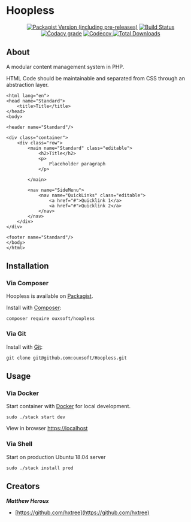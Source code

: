 <p align="center"><h1>Hoopless</h1></p>

<p align="center">
<a href="https://packagist.org/packages/ouxsoft/hoopless"><img alt="Packagist Version (including pre-releases)" src="https://img.shields.io/packagist/v/ouxsoft/hoopless?include_prereleases"></a> <a href="https://travis-ci.com/github/ouxsoft/hoopless"> <img src="https://api.travis-ci.org/ouxsoft/Hoopless.svg?branch=master&status=failed" alt="Build Status"></a> <a href="https://app.codacy.com/gh/ouxsoft/Hoopless?utm_source=github.com&utm_medium=referral&utm_content=ouxsoft/Hoopless&utm_campaign=Badge_Grade_Dashboard"><img alt="Codacy grade" src="https://api.codacy.com/project/badge/Grade/af61c01e07894689b9be009591e6b3b1"></a> <a href="https://codecov.io/gh/ouxsoft/hoopless"> <img alt="Codecov" src="https://img.shields.io/codecov/c/github/ouxsoft/hoopless"> </a> <a href="https://packagist.org/packages/ouxsoft/hoopless"><img src="https://poser.pugx.org/ouxsoft/hoopless/downloads" alt="Total Downloads"></a>
</p>


## About

A modular content management system in PHP.

HTML Code should be maintainable and separated from CSS through an abstraction layer.

```
<html lang="en">
<head name="Standard">
    <title>Title</title>
</head>
<body>

<header name="Standard"/>

<div class="container">
    <div class="row">
        <main name="Standard" class="editable">
            <h2>Title</h2>
            <p>
                Placeholder paragraph
            </p>

        </main>

        <nav name="SideMenu">
            <nav name="QuickLinks" class="editable">
                <a href="#">Quicklink 1</a>
                <a href="#">Quicklink 2</a>
            </nav>
        </nav>
    </div>
</div>

<footer name="Standard"/>
</body>
</html>
```

## Installation

### Via Composer
Hoopless is available on [Packagist](https://packagist.org/packages/ouxsoft/hoopless).

Install with [Composer](https://getcomposer.org/download/):
```shell script
composer require ouxsoft/hoopless
```

### Via Git
Install with [Git](https://git-scm.com/):
```shell script
git clone git@github.com:ouxsoft/Hoopless.git
```

## Usage

### Via Docker 
Start container with [Docker](https://docs.docker.com/get-docker/) for local development.

```shell script
sudo ./stack start dev
```
View in browser [https://localhost](https://localhost)

### Via Shell
Start on production Ubuntu 18.04 server
```shell script
sudo ./stack install prod
```

## Creators

***Matthew Heroux***

  * [https://github.com/hxtree](https://github.com/hxtree)